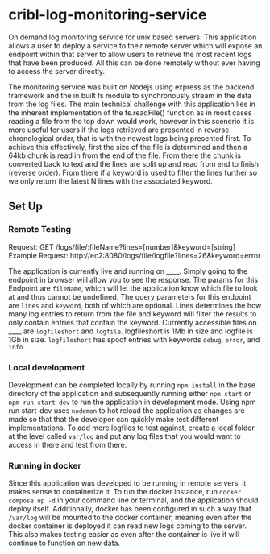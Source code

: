 # cribl-log-monitoring-service
On demand log monitoring service for unix based servers. This application allows a user to deploy a service to their remote server which will expose an endpoint within that server to allow users to retrieve the most recent logs that have been produced. All this can be done remotely without ever having to access the server directly.

The monitoring service was built on Nodejs using express as the backend framework and the in built fs module to synchronously stream in the data from the log files. The main technical challenge with this application lies in the inherent implementation of the fs.readFile() function as in most cases reading a file from the top down would work, however in this scenerio it is more useful for users if the logs retrieved are presented in reverse chronological order, that is with the newest logs being presented first. To achieve this effectively, first the size of the file is determined and then a 64kb chunk is read in from the end of the file. From there the chunk is converted back to text and the lines are split up and read from end to finish (reverse order). From there if a keyword is used to filter the lines further so we only return the latest N lines with the associated keyword.

## Set Up
### Remote Testing
Request: GET /logs/file/:fileName?lines=[number]&keyword=[string]
Example Request: http://ec2:8080/logs/file/logfile?lines=26&keyword=error

The application is currently live and running on ____. Simply going to the endpoint in browser will allow you to see the response. The params for this Endpoint are `fileName`, which will let the application know which file to look at and thus cannot be undefined. The query parameters for this endpoint are `lines` and `keyword`, both of which are optional. Lines determines the how many log entries to return from the file and keyword will filter the results to only contain entries that contain the keyword.
Currently accessible files on ____ are `logfileshort` and `logfile`.
logfileshort is 1Mb in size and logfile is 1Gb in size.
`logfileshort` has spoof entries with keywords `debug`, `error`, and `info` 

### Local development
Development can be completed locally by running `npm install` in the base directory of the application and subsequently running either `npm start` or `npm run start-dev` to run the application in development mode. Using npm run start-dev uses `nodemon` to hot reload the application as changes are made so that that the developer can quickly make test different implementations.
To add more logfiles to test against, create a local folder at the level called `var/log` and put any log files that you would want to access in there and test from there.

### Running in docker
Since this application was developed to be running in remote servers, it makes sense to containerize it. To run the docker instance, run `docker compose up -d` in your command line or terminal, and the application should deploy itself. Additionally, docker has been configured in such a way that `/var/log` will be mounted to the docker container, meaning even after the docker container is deployed it can read new logs coming to the server. This also makes testing easier as even after the container is live it will continue to function on new data.

